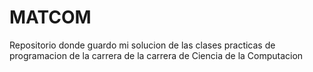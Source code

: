 # MATCOM
Repositorio donde guardo mi solucion de las clases practicas de programacion de la carrera de la carrera de Ciencia de la Computacion
